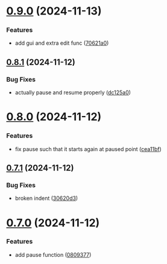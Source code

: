 # [0.9.0](https://github.com/Jurkyy/util/compare/v0.8.1...v0.9.0) (2024-11-13)


### Features

* add gui and extra edit func ([70621a0](https://github.com/Jurkyy/util/commit/70621a0af32491117d7725e1869d5b03fe469211))



## [0.8.1](https://github.com/Jurkyy/util/compare/v0.8.0...v0.8.1) (2024-11-12)


### Bug Fixes

* actually pause and resume properly ([dc125a0](https://github.com/Jurkyy/util/commit/dc125a063a4c3b17edae2cf53277028b5c7dea1a))



# [0.8.0](https://github.com/Jurkyy/util/compare/v0.7.1...v0.8.0) (2024-11-12)


### Features

* fix pause such that it starts again at paused point ([cea11bf](https://github.com/Jurkyy/util/commit/cea11bf40478bd6797439224d9b6b61147287388))



## [0.7.1](https://github.com/Jurkyy/util/compare/v0.7.0...v0.7.1) (2024-11-12)


### Bug Fixes

* broken indent ([30620d3](https://github.com/Jurkyy/util/commit/30620d36de67e2d881e5cfbe611d349ec47148a1))



# [0.7.0](https://github.com/Jurkyy/util/compare/v0.6.2...v0.7.0) (2024-11-12)


### Features

* add pause function ([0809377](https://github.com/Jurkyy/util/commit/080937758b3a7f338d9c2739f3070d4722a945e0))



